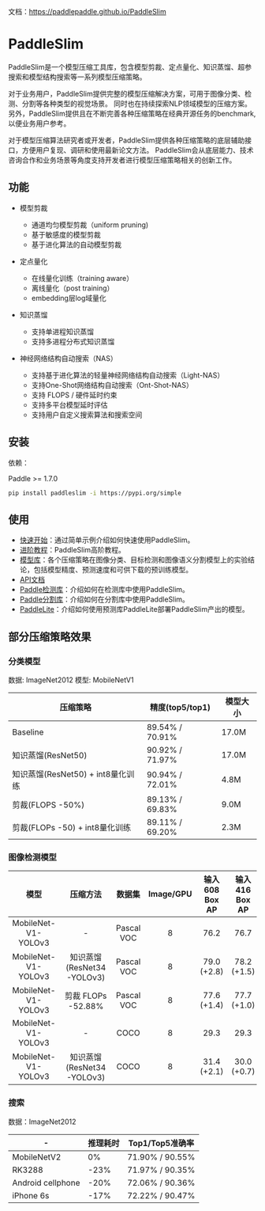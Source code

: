 
文档：https://paddlepaddle.github.io/PaddleSlim

# PaddleSlim

PaddleSlim是一个模型压缩工具库，包含模型剪裁、定点量化、知识蒸馏、超参搜索和模型结构搜索等一系列模型压缩策略。

对于业务用户，PaddleSlim提供完整的模型压缩解决方案，可用于图像分类、检测、分割等各种类型的视觉场景。
同时也在持续探索NLP领域模型的压缩方案。另外，PaddleSlim提供且在不断完善各种压缩策略在经典开源任务的benchmark,
以便业务用户参考。

对于模型压缩算法研究者或开发者，PaddleSlim提供各种压缩策略的底层辅助接口，方便用户复现、调研和使用最新论文方法。
PaddleSlim会从底层能力、技术咨询合作和业务场景等角度支持开发者进行模型压缩策略相关的创新工作。


## 功能

- 模型剪裁
  - 通道均匀模型剪裁（uniform pruning)
  - 基于敏感度的模型剪裁
  - 基于进化算法的自动模型剪裁

- 定点量化
  - 在线量化训练（training aware）
  - 离线量化（post training）
  - embedding层log域量化

- 知识蒸馏
  - 支持单进程知识蒸馏
  - 支持多进程分布式知识蒸馏

- 神经网络结构自动搜索（NAS）
  - 支持基于进化算法的轻量神经网络结构自动搜索（Light-NAS）
  - 支持One-Shot网络结构自动搜索（Ont-Shot-NAS）
  - 支持 FLOPS / 硬件延时约束
  - 支持多平台模型延时评估
  - 支持用户自定义搜索算法和搜索空间

## 安装

依赖：

Paddle >= 1.7.0

```bash
pip install paddleslim -i https://pypi.org/simple
```

## 使用

- [快速开始](docs/zh_cn/quick_start)：通过简单示例介绍如何快速使用PaddleSlim。
- [进阶教程](docs/zh_cn/tutorials)：PaddleSlim高阶教程。
- [模型库](docs/zh_cn/model_zoo.md)：各个压缩策略在图像分类、目标检测和图像语义分割模型上的实验结论，包括模型精度、预测速度和可供下载的预训练模型。
- [API文档](https://paddlepaddle.github.io/PaddleSlim/api_cn/index.html)
- [Paddle检测库](https://github.com/PaddlePaddle/PaddleDetection/tree/master/slim)：介绍如何在检测库中使用PaddleSlim。
- [Paddle分割库](https://github.com/PaddlePaddle/PaddleSeg/tree/develop/slim)：介绍如何在分割库中使用PaddleSlim。
- [PaddleLite](https://paddlepaddle.github.io/Paddle-Lite/)：介绍如何使用预测库PaddleLite部署PaddleSlim产出的模型。

## 部分压缩策略效果

### 分类模型

数据: ImageNet2012
模型: MobileNetV1

|压缩策略 |精度(top5/top1) |模型大小|
|---|---|---|
| Baseline|89.54% / 70.91%|17.0M|
| 知识蒸馏(ResNet50)|90.92% / 71.97%|17.0M|
| 知识蒸馏(ResNet50) + int8量化训练 |90.94% / 72.01%|4.8M|
| 剪裁(FLOPS -50%)|89.13% / 69.83%|9.0M|
| 剪裁(FLOPs -50) + int8量化训练|89.11% / 69.20%|2.3M|


### 图像检测模型

|        模型         |        压缩方法         |   数据集   | Image/GPU | 输入608 Box AP | 输入416 Box AP | 输入320 Box AP | 模型体积（MB） |
| :-----------------: | :---------------------: | :--------: | :-------: | :------------: | :------------: | :------------: | :------------: |
| MobileNet-V1-YOLOv3 |            -            | Pascal VOC |     8     |      76.2      |      76.7      |      75.3      |       94       |
| MobileNet-V1-YOLOv3 | 知识蒸馏(ResNet34-YOLOv3) | Pascal VOC |     8     |  79.0 (+2.8)   |  78.2 (+1.5)   |  75.5 (+0.2)   |       94       |
| MobileNet-V1-YOLOv3 | 剪裁 FLOPs -52.88% | Pascal VOC |     8     |  77.6 (+1.4)   |  77.7 (+1.0)   |  75.5 (+0.2)   |       30.3       |
| MobileNet-V1-YOLOv3 |            -            |    COCO    |     8     |      29.3      |      29.3      |      27.0      |       95       |
| MobileNet-V1-YOLOv3 | 知识蒸馏(ResNet34-YOLOv3) |    COCO    |     8     |  31.4 (+2.1)   |  30.0 (+0.7)   |  27.1 (+0.1)   |       95       |

### 搜索

数据：ImageNet2012

| -             | 推理耗时 | Top1/Top5准确率 |
|---------------|---------|--------------------|
| MobileNetV2   | 0%      | 71.90% / 90.55%    |
| RK3288  | -23%    | 71.97% / 90.35%    |
| Android cellphone  | -20%    | 72.06% / 90.36%    |
| iPhone 6s   | -17%    | 72.22% / 90.47%    |

